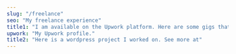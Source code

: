 ```yaml
---
slug: "/freelance"
seo: "My freelance experience"
title1: "I am available on the Upwork platform. Here are some gigs that I have completed. See more at"
upwork: "My Upwork profile."
title2: "Here is a wordpress project I worked on. See more at"
---
```


